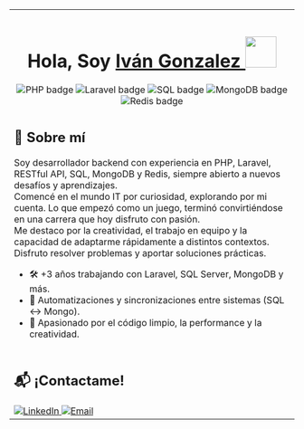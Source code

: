 <table align="center" width="100%">
  <tr>
    <td align="center">
      <h1>Hola, Soy <a href="https://www.linkedin.com/in/ivn-gonzalez/"> Iván Gonzalez </a> <img src="https://media.tenor.com/HO7EBVsu04oAAAAj/pikachu-pokemon.gif" width="55"></h1>
      <img src="https://img.shields.io/badge/PHP-777BB4?style=for-the-badge&logo=php&logoColor=white" alt="PHP badge">
      <img src="https://img.shields.io/badge/Laravel-E74430?style=for-the-badge&logo=laravel&logoColor=white" alt="Laravel badge">
      <img src="https://img.shields.io/badge/SQL-3175C1?style=for-the-badge&logo=sqlite&logoColor=white" alt="SQL badge">
      <img src="https://img.shields.io/badge/MongoDB-4EA94B?style=for-the-badge&logo=mongodb&logoColor=white" alt="MongoDB badge">
      <img src="https://img.shields.io/badge/Redis-DC382D?style=for-the-badge&logo=redis&logoColor=white" alt="Redis badge">
    </td>
  </tr>

  <tr>
    <td>
      <h2>🚀 Sobre mí</h2>
        <p> 
          Soy desarrollador backend con experiencia en PHP, Laravel, RESTful API, SQL, MongoDB y Redis, siempre abierto a nuevos desafíos y aprendizajes.<br>
          Comencé en el mundo IT por curiosidad, explorando por mi cuenta. Lo que empezó como un juego, terminó convirtiéndose en una carrera que hoy disfruto con pasión.<br>
          Me destaco por la creatividad, el trabajo en equipo y la capacidad de adaptarme rápidamente a distintos contextos. Disfruto resolver problemas y aportar soluciones prácticas.
        </p>
      <ul>
        <li>🛠️ +3 años trabajando con Laravel, SQL Server, MongoDB y más.</li>
        <li>🔄 Automatizaciones y sincronizaciones entre sistemas (SQL ↔ Mongo).</li>
        <li>🧩 Apasionado por el código limpio, la performance y la creatividad.</li>
      </ul>
    </td>
  </tr>

  <tr>
    <td>
      <h2>📬 ¡Contactame!</h2>
      <a href="https://www.linkedin.com/in/ivn-gonzalez/">
        <img src="https://img.shields.io/badge/LinkedIn-0077B5?style=for-the-badge&logo=linkedin&logoColor=white" alt="LinkedIn">
      </a>
      <a href="mailto:gonzalez.eivan98@gmail.com">
        <img src="https://img.shields.io/badge/Email-D14836?style=for-the-badge&logo=gmail&logoColor=white" alt="Email">
      </a>
    </td>
  </tr>
</table>
